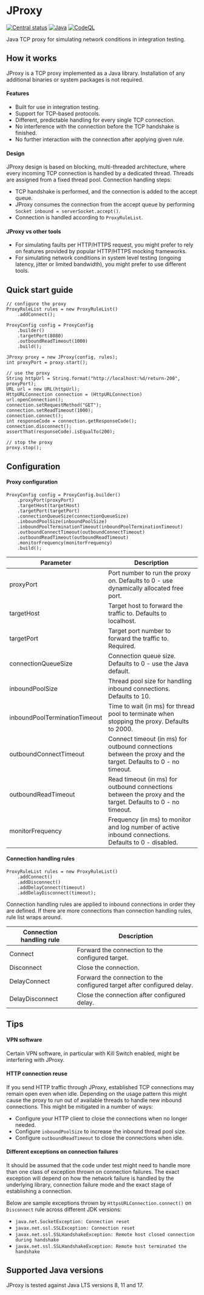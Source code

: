 # JProxy

[![Central status](https://maven-badges.herokuapp.com/maven-central/uk.co.automatictester/jproxy/badge.svg)](https://maven-badges.herokuapp.com/maven-central/uk.co.automatictester/jproxy)
[![Java](https://github.com/automatictester/jproxy/actions/workflows/maven.yml/badge.svg)](https://github.com/automatictester/jproxy/actions/workflows/maven.yml)
[![CodeQL](https://github.com/automatictester/jproxy/actions/workflows/codeql-analysis.yml/badge.svg)](https://github.com/automatictester/jproxy/actions/workflows/codeql-analysis.yml)

Java TCP proxy for simulating network conditions in integration testing.

## How it works

JProxy is a TCP proxy implemented as a Java library. Installation of any additional binaries or system packages is not
required.

#### Features

- Built for use in integration testing.
- Support for TCP-based protocols.
- Different, predictable handling for every single TCP connection.
- No interference with the connection before the TCP handshake is finished.
- No further interaction with the connection after applying given rule.

#### Design

JProxy design is based on blocking, multi-threaded architecture, where every incoming TCP connection is handled by
a dedicated thread. Threads are assigned from a fixed thread pool. Connection handling steps:

- TCP handshake is performed, and the connection is added to the accept queue.
- JProxy consumes the connection from the accept queue by performing `Socket inbound = serverSocket.accept()`.
- Connection is handled according to `ProxyRuleList`.

#### JProxy vs other tools

- For simulating faults per HTTP/HTTPS request, you might prefer to rely on features provided by popular HTTP/HTTPS
  mocking frameworks.
- For simulating network conditions in system level testing (ongoing latency, jitter or limited bandwidth), you
  might prefer to use different tools.

## Quick start guide

```
// configure the proxy
ProxyRuleList rules = new ProxyRuleList()
    .addConnect();

ProxyConfig config = ProxyConfig
    .builder()
    .targetPort(8080)
    .outboundReadTimeout(1000)
    .build();

JProxy proxy = new JProxy(config, rules);
int proxyPort = proxy.start();

// use the proxy
String httpUrl = String.format("http://localhost:%d/return-200", proxyPort);
URL url = new URL(httpUrl);
HttpURLConnection connection = (HttpURLConnection) url.openConnection();
connection.setRequestMethod("GET");
connection.setReadTimeout(1000);
connection.connect();
int responseCode = connection.getResponseCode();
connection.disconnect();
assertThat(responseCode).isEqualTo(200);

// stop the proxy
proxy.stop();
```

## Configuration

#### Proxy configuration

```
ProxyConfig config = ProxyConfig.builder()
    .proxyPort(proxyPort)
    .targetHost(targetHost)
    .targetPort(targetPort)
    .connectionQueueSize(connectionQueueSize)
    .inboundPoolSize(inboundPoolSize)
    .inboundPoolTerminationTimeout(inboundPoolTerminationTimeout)
    .outboundConnectTimeout(outboundConnectTimeout)
    .outboundReadTimeout(outboundReadTimeout)
    .monitorFrequency(monitorFrequency)
    .build();
```

| Parameter                     | Description                                                                                                    | 
|-------------------------------|----------------------------------------------------------------------------------------------------------------|
| proxyPort                     | Port number to run the proxy on. Defaults to 0 - use dynamically allocated free port.                          |
| targetHost                    | Target host to forward the traffic to. Defaults to localhost.                                                  |
| targetPort                    | Target port number to forward the traffic to. Required.                                                        |
| connectionQueueSize           | Connection queue size. Defaults to 0 - use the Java default.                                                   |
| inboundPoolSize               | Thread pool size for handling inbound connections. Defaults to 10.                                             |
| inboundPoolTerminationTimeout | Time to wait (in ms) for thread pool to terminate when stopping the proxy. Defaults to 2000.                   |
| outboundConnectTimeout        | Connect timeout (in ms) for outbound connections between the proxy and the target. Defaults to 0 - no timeout. |
| outboundReadTimeout           | Read timeout (in ms) for outbound connections between the proxy and the target. Defaults to 0 - no timeout.    |
| monitorFrequency              | Frequency (in ms) to monitor and log number of active inbound connections. Defaults to 0 - disabled.           |

#### Connection handling rules

```
ProxyRuleList rules = new ProxyRuleList()
    .addConnect()
    .addDisconnect()
    .addDelayConnect(timeout)
    .addDelayDisconnect(timeout);
```

Connection handling rules are applied to inbound connections in order they are defined.
If there are more connections than connection handling rules, rule list wraps around.

| Connection handling rule | Description                                                             |
|--------------------------|-------------------------------------------------------------------------|
| Connect                  | Forward the connection to the configured target.                        |
| Disconnect               | Close the connection.                                                   |
| DelayConnect             | Forward the connection to the configured target after configured delay. |
| DelayDisconnect          | Close the connection after configured delay.                            |

## Tips

#### VPN software

Certain VPN software, in particular with Kill Switch enabled, might be interfering with JProxy.

#### HTTP connection reuse

If you send HTTP traffic through JProxy, established TCP connections may remain open even when idle. Depending on the
usage pattern this might cause the proxy to run out of available threads to handle new inbound connections. This might
be mitigated in a number of ways:

- Configure your HTTP client to close the connections when no longer needed.
- Configure `inboundPoolSize` to increase the inbound thread pool size.
- Configure `outboundReadTimeout` to close the connections when idle.

#### Different exceptions on connection failures

It should be assumed that the code under test might need to handle more than one class of exception thrown on
connection failures. The exact exception will depend on how the network failure is handled by the underlying library,
connection failure mode and the exact stage of establishing a connection.

Below are sample exceptions thrown by `HttpsURLConnection.connect()` on `Disconnect` rule across different JDK versions:

- `java.net.SocketException: Connection reset`
- `javax.net.ssl.SSLException: Connection reset`
- `javax.net.ssl.SSLHandshakeException: Remote host closed connection during handshake`
- `javax.net.ssl.SSLHandshakeException: Remote host terminated the handshake`

## Supported Java versions

JProxy is tested against Java LTS versions 8, 11 and 17.
